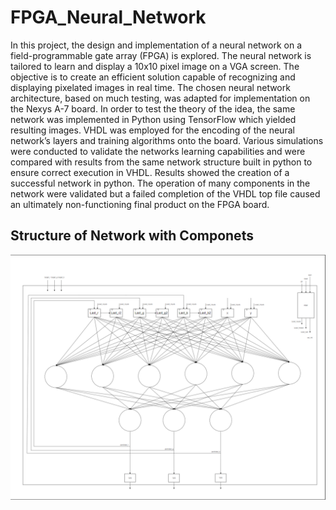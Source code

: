 # FPGA_Neural_Network
In this project, the design and implementation of a neural network on a field-programmable gate array (FPGA) is explored. The neural network is tailored to learn and display a 10x10 pixel image on a VGA screen. The objective is to create an efficient solution capable of recognizing and displaying pixelated images in real time. The chosen neural network architecture, based on much testing, was adapted for implementation on the Nexys A-7 board. In order to test the theory of the idea, the same network was implemented in Python using TensorFlow which yielded resulting images. VHDL was employed for the encoding of the neural network’s layers and training algorithms onto the board. Various simulations were conducted to validate the networks learning capabilities and were compared with results from the same network structure built in python to ensure correct execution in VHDL. Results showed the creation of a successful network in python. The operation of many components in the network were validated but a failed completion of the VHDL top file caused an ultimately non-functioning final product on the FPGA board.

## Structure of Network with Componets
![](Project_Information/Images/Component_Images/Network_With_Components.png)

